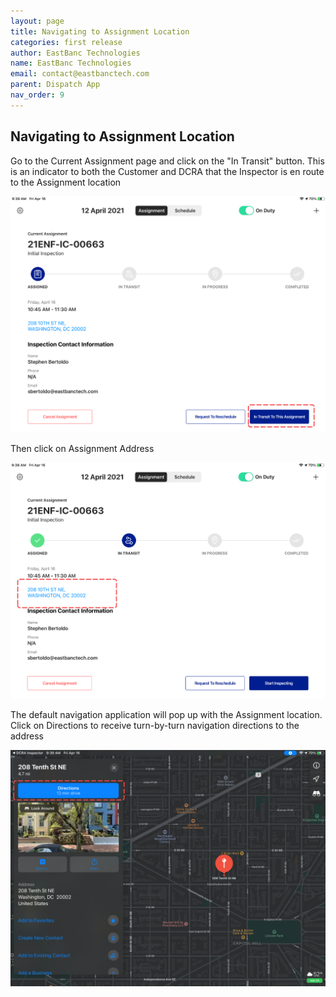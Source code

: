 ```yaml
---
layout: page
title: Navigating to Assignment Location
categories: first release
author: EastBanc Technologies
name: EastBanc Technologies
email: contact@eastbanctech.com
parent: Dispatch App
nav_order: 9
---
```


<section id="navigating-to-assignment-location" markdown="1">

# Navigating to Assignment Location

Go to the Current Assignment page and click on the "In Transit" button. This is an indicator to both the Customer and DCRA that the Inspector is en route to the Assignment location

![navi6 -screenshot](../images/dispatch-app/da-navigation/navigating-to-assignment-location1.png)

Then click on Assignment Address

![navi7 -screenshot](../images/dispatch-app/da-navigation/navigating-to-assignment-location2.png)

The default navigation application will pop up with the Assignment location. Click on Directions to receive turn-by-turn navigation directions to the address

![navi8 -screenshot](../images/dispatch-app/da-navigation/navigating-to-assignment-location3.png)

</section>




